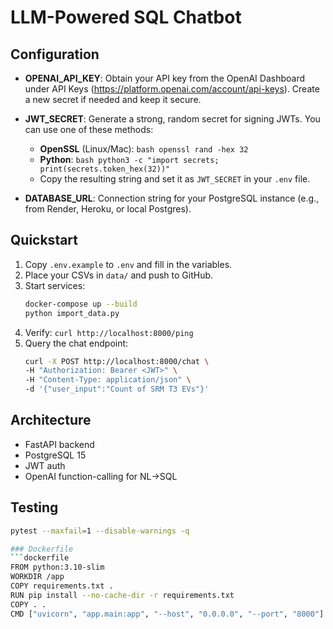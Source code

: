 # LLM-Powered SQL Chatbot

## Configuration
- **OPENAI_API_KEY**: Obtain your API key from the OpenAI Dashboard under API Keys (https://platform.openai.com/account/api-keys). Create a new secret if needed and keep it secure.
  
- **JWT_SECRET**: Generate a strong, random secret for signing JWTs. You can use one of these methods:
  - **OpenSSL** (Linux/Mac): ```bash openssl rand -hex 32```
  - **Python**: ```bash python3 -c "import secrets; print(secrets.token_hex(32))"```
  - Copy the resulting string and set it as `JWT_SECRET` in your `.env` file.

- **DATABASE_URL**: Connection string for your PostgreSQL instance (e.g., from Render, Heroku, or local Postgres).

## Quickstart
1. Copy `.env.example` to `.env` and fill in the variables.
2. Place your CSVs in `data/` and push to GitHub.
3. Start services:
   ```bash
   docker-compose up --build
   python import_data.py
4. Verify: `curl http://localhost:8000/ping`
5. Query the chat endpoint:
   ```bash
   curl -X POST http://localhost:8000/chat \
   -H "Authorization: Bearer <JWT>" \
   -H "Content-Type: application/json" \
   -d '{"user_input":"Count of SRM T3 EVs"}'

## Architecture
- FastAPI backend
- PostgreSQL 15
- JWT auth
- OpenAI function-calling for NL→SQL

## Testing
```bash
pytest --maxfail=1 --disable-warnings -q

### Dockerfile
```dockerfile
FROM python:3.10-slim
WORKDIR /app
COPY requirements.txt .
RUN pip install --no-cache-dir -r requirements.txt
COPY . .
CMD ["uvicorn", "app.main:app", "--host", "0.0.0.0", "--port", "8000"]
